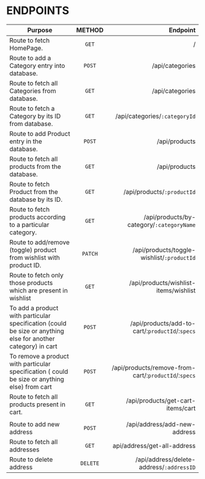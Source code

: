 # ENDPOINTS  


| Purpose      | METHOD          | Endpoint  |
| ------------- |:-------------:| -----:|
|   Route to fetch HomePage.   | `GET` | / |
|   Route to add a Category entry into database.   | `POST` | /api/categories |
|   Route to fetch all Categories from database.   | `GET` | /api/categories |
|   Route to fetch a Category by its ID from database.   | `GET` | /api/categories/`:categoryId` |
|   Route to add Product entry in the database.   | `POST` | /api/products |
|   Route to fetch all products from the database.   | `GET` | /api/products |
|   Route to fetch Product from the database by its ID.   | `GET` | /api/products/`:productId` |
|   Route to fetch products according to a particular category.   | `GET` | /api/products/by-category/`:categoryName` |
|   Route to add/remove (toggle) product from wishlist with product ID.   | `PATCH` | /api/products/toggle-wishlist/`:productId` |
|   Route to fetch only those products which are present in wishlist   | `GET` | /api/products/wishlist-items/wishlist |
|   To add a product with particular specification (could be size or anything else for another category) in cart   | `POST` | /api/products/add-to-cart/:`productId`/:`specs` |
|   To remove a product with particular specification ( could be size or anything else) from cart   | `POST` | /api/products/remove-from-cart/:`productId`/:`specs` |
|   Route to fetch all products present in cart.   | `GET` | /api/products/get-cart-items/cart |
|    |  | |
|   Route to add new address   | `POST` | /api/address/add-new-address |
|   Route to fetch all addresses   | `GET` | api/address/get-all-address |
|   Route to delete address   | `DELETE` | /api/address/delete-address/`:addressID` |